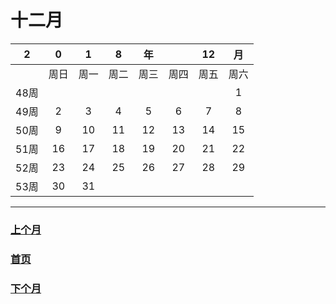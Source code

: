 # 十二月
|2|0|1|8|年||12|月|
|:---:|:---:|:---:|:---:|:---:|:---:|:---:|:---:|
||周日|周一|周二|周三|周四|周五|周六|
|48周|||||||1|
|49周|2|3|4|5|6|7|8|
|50周|9|10|11|12|13|14|15|
|51周|16|17|18|19|20|21|22|
|52周|23|24|25|26|27|28|29|
|53周|30|31||||||

---
### [上个月](https://github.com/queenta/goddog/blob/master/Dec.md)
### [首页](https://github.com/queenta/goddog/blob/master/README.md)
### [下个月](https://github.com/queenta/goddog/blob/master/.md)

